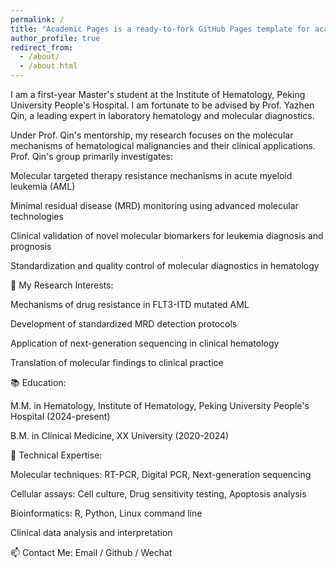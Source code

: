 ```yaml
---
permalink: /
title: "Academic Pages is a ready-to-fork GitHub Pages template for academic personal websites"
author_profile: true
redirect_from: 
  - /about/
  - /about.html
---
```


I am a first-year Master's student at the Institute of Hematology, Peking University People's Hospital. I am fortunate to be advised by Prof. Yazhen Qin, a leading expert in laboratory hematology and molecular diagnostics.

Under Prof. Qin's mentorship, my research focuses on the molecular mechanisms of hematological malignancies and their clinical applications. Prof. Qin's group primarily investigates:

Molecular targeted therapy resistance mechanisms in acute myeloid leukemia (AML)

Minimal residual disease (MRD) monitoring using advanced molecular technologies

Clinical validation of novel molecular biomarkers for leukemia diagnosis and prognosis

Standardization and quality control of molecular diagnostics in hematology

🔬 My Research Interests:

Mechanisms of drug resistance in FLT3-ITD mutated AML

Development of standardized MRD detection protocols

Application of next-generation sequencing in clinical hematology

Translation of molecular findings to clinical practice

📚 Education:

M.M. in Hematology, Institute of Hematology, Peking University People's Hospital (2024-present)

B.M. in Clinical Medicine, XX University (2020-2024)

🎯 Technical Expertise:

Molecular techniques: RT-PCR, Digital PCR, Next-generation sequencing

Cellular assays: Cell culture, Drug sensitivity testing, Apoptosis analysis

Bioinformatics: R, Python, Linux command line

Clinical data analysis and interpretation

📫 Contact Me:
Email / Github / Wechat
